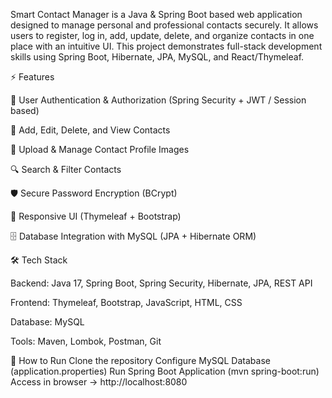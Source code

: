 Smart Contact Manager is a Java & Spring Boot based web application designed to manage personal and professional contacts securely.
It allows users to register, log in, add, update, delete, and organize contacts in one place with an intuitive UI.
This project demonstrates full-stack development skills using Spring Boot, Hibernate, JPA, MySQL, and React/Thymeleaf.

⚡ Features

🔑 User Authentication & Authorization (Spring Security + JWT / Session based)

👤 Add, Edit, Delete, and View Contacts

📂 Upload & Manage Contact Profile Images

🔍 Search & Filter Contacts

🛡 Secure Password Encryption (BCrypt)

🎨 Responsive UI (Thymeleaf + Bootstrap)

🗄 Database Integration with MySQL (JPA + Hibernate ORM)

🛠 Tech Stack

Backend: Java 17, Spring Boot, Spring Security, Hibernate, JPA, REST API

Frontend: Thymeleaf, Bootstrap, JavaScript, HTML, CSS

Database: MySQL

Tools: Maven, Lombok, Postman, Git

🚀 How to Run
Clone the repository
Configure MySQL Database (application.properties)
Run Spring Boot Application (mvn spring-boot:run)
Access in browser → http://localhost:8080




